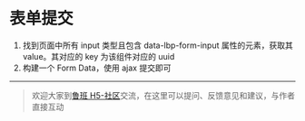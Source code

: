 # 表单提交

1. 找到页面中所有 input 类型且包含 data-lbp-form-input 属性的元素，获取其 value。其对应的 key 为该组件对应的 uuid
2. 构建一个 Form Data，使用 ajax 提交即可

---

> 欢迎大家到[鲁班 H5-社区](https://support.qq.com/products/93432/)交流，在这里可以提问、反馈意见和建议，与作者直接互动


<Vssue issueId="13" />